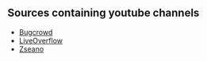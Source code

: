 ## Sources containing youtube channels

  * [Bugcrowd](https://www.youtube.com/channel/UCo1NHk_bgbAbDBc4JinrXww)
  * [LiveOverflow](https://www.youtube.com/channel/UClcE-kVhqyiHCcjYwcpfj9w)
  * [Zseano](https://www.youtube.com/channel/UCCUFgj-52_ryvpQUacylRpg)
